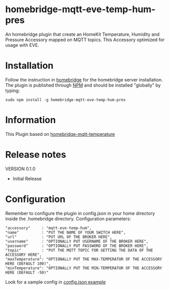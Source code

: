 # homebridge-mqtt-eve-temp-hum-pres
An homebridge plugin that create an HomeKit Temperature, Humidity and Pressure Accessory mapped on MQTT topics.
This Accessory optimized for usage with EVE.

# Installation
Follow the instruction in [homebridge](https://www.npmjs.com/package/homebridge) for the homebridge server installation.
The plugin is published through [NPM](https://www.npmjs.com/package/homebridge-mqtt-eve-temp-hum-pres) and should be installed "globally" by typing:

    sudo npm install -g homebridge-mqtt-eve-temp-hum-pres

# Information
This Plugin based on [homebridge-mqtt-temperature](https://github.com/mcchots/homebridge-mqtt-temperature)

# Release notes
VERSION 0.1.0
+ Initial Release

# Configuration
Remember to configure the plugin in config.json in your home directory inside the .homebridge directory. Configuration parameters:

    "accessory"     : "mqtt-eve-temp-hum",
    "name"          : "PUT THE NAME OF YOUR SWITCH HERE",
    "url"           : "PUT URL OF THE BROKER HERE",
    "username"      : "OPTIONALLY PUT USERNAME OF THE BROKER HERE",
    "password"      : "OPTIONALLY PUT PASSWORD OF THE BROKER HERE",
    "topic"         : "PUT THE MQTT TOPIC FOR GETTING THE DATA OF THE ACCESSORY HERE",
    "maxTemperature": "OPTIONALLY PUT THE MAX-TEMPERATUR OF THE ACCESSORY HERE (DEFAULT 100)",
    "minTemperature": "OPTIONALLY PUT THE MIN-TEMPERATUR OF THE ACCESSORY HERE (DEFAULT -50)"

Look for a sample config in [config.json example](https://github.com/moppi4483/homebridge-mqtt-eve-temp-hum-pres/blob/master/config.json)